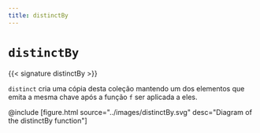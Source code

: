 ```yaml
---
title: distinctBy
---
```


# `distinctBy`

{{< signature distinctBy >}}

`distinct` cria uma cópia desta coleção mantendo um dos elementos que
emita a mesma chave após a função `f` ser aplicada a eles.

@include [figure.html source="../images/distinctBy.svg" desc="Diagram of the distinctBy function"]

